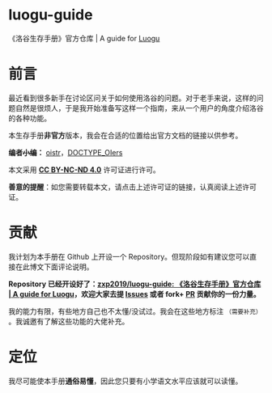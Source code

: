 # luogu-guide
《洛谷生存手册》官方仓库 | A guide for [Luogu](https://www.luogu.com.cn)

# 前言
最近看到很多新手在讨论区问关于如何使用洛谷的问题。对于老手来说，这样的问题自然是很烦人，于是我开始准备写这样一个指南，来从一个用户的角度介绍洛谷的各种功能。

本生存手册**非官方**版本，我会在合适的位置给出官方文档的链接以供参考。

**编者~~小编~~：** [oistr](https://www.luogu.com.cn/user/180720)，[DOCTYPE\_OIers](https://www.luogu.com.cn/user/222382)

本文采用 **[CC BY-NC-ND 4.0](https://creativecommons.org/licenses/by-nc-nd/4.0/deed.zh)** 许可证进行许可。

**善意的提醒**：如您需要转载本文，请点击上述许可证的链接，认真阅读上述许可证。

# 贡献
我计划为本手册在 Github 上开设一个 Repository。但现阶段如有建议您可以直接在此博文下面评论说明。

**Repository 已经开设好了：[zxp2019/luogu-guide: 《洛谷生存手册》官方仓库 | A guide for Luogu](https://github.com/zxp2019/luogu-guide)，欢迎大家去提 [Issues](https://github.com/zxp2019/luogu-guide/issues) 或者 fork+ [PR](https://github.com/zxp2019/luogu-guide/pulls) 贡献你的一份力量。**

我的能力有限，有些地方自己也不太懂/没试过。我会在这些地方标注 `（需要补充）` 。我诚邀有了解这些功能的大佬补充。

# 定位
我尽可能使本手册**通俗易懂**，因此您只要有小学语文水平应该就可以读懂。

